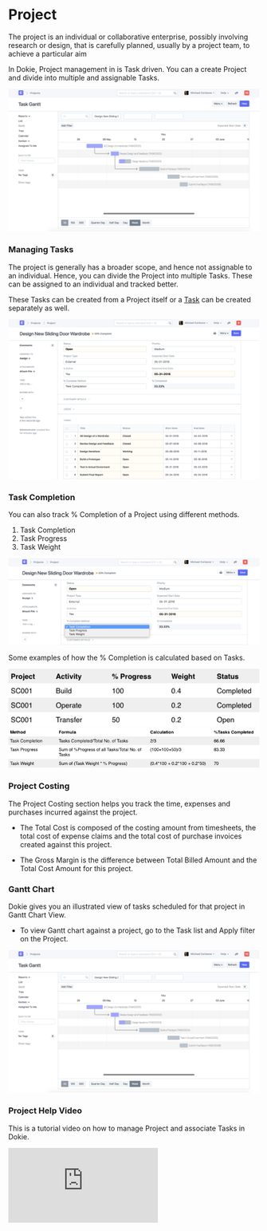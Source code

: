 <!-- add-breadcrumbs -->
# Project

The project is an individual or collaborative enterprise, possibly involving research or design, that is carefully planned, usually by a project team, to achieve a particular aim

In Dokie, Project management in is Task driven. You can a create Project and divide into multiple and assignable Tasks.

<img class="screenshot" alt="Project" src="./assets/project-1.1.png">

### Managing Tasks

The project is generally has a broader scope, and hence not assignable to an individual. Hence, you can divide the Project into multiple Tasks. These can be assigned to an individual and tracked better. 

These Tasks can be created from a Project itself or a [Task](/dokie/projects/tasks.md) can be created separately as well.

<img class="screenshot" alt="Project" src="./assets/project-1.png">

### Task Completion

You can also track % Completion of a Project using different methods.

  1. Task Completion
  2. Task Progress
  3. Task Weight

<img class="screenshot" alt="Project 2" src="./assets/project-2.png">

Some examples of how the % Completion is calculated based on Tasks.

<img class="screenshot" alt="Project 3" src="./assets/percent-complete-calc.png">

<img class="screenshot" alt="Project 4" src="./assets/percent-complete-formula.png">

### Project Costing

The Project Costing section helps you track the time, expenses and purchases incurred against the project.

* The Total Cost is composed of the costing amount from timesheets, the total cost of expense claims and the total cost of purchase invoices created against this project.

* The Gross Margin is the difference between Total Billed Amount and the Total Cost Amount for this project.

### Gantt Chart

Dokie gives you an illustrated view of tasks scheduled for that project in Gantt Chart View.

* To view Gantt chart against a project, go to the Task list and Apply filter on the Project.

<img class="screenshot" alt="Project Gantt" src="./assets/project-1.1.png">

### Project Help Video

This is a tutorial video on how to manage Project and associate Tasks in Dokie.

<div class="embed-container">
  <iframe src="https://www.youtube.com/embed/gCzShu9Niu4?rel=0" frameborder="0" allow="autoplay; encrypted-media" allowfullscreen>
  </iframe>
</div>